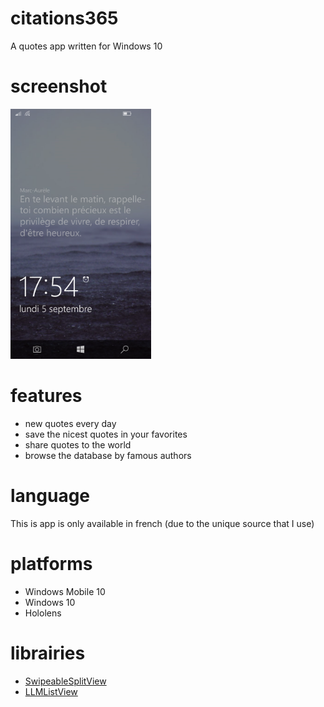 # citations365
A quotes app written for Windows 10

# screenshot
<img src="screenshot365.png" alt="citations365" height="400" />

# features
* new quotes every day
* save the nicest quotes in your favorites
* share quotes to the world
* browse the database by famous authors

# language
This is app is only available in french (due to the unique source that I use)

# platforms
* Windows Mobile 10
* Windows 10
* Hololens

# librairies
* [SwipeableSplitView](https://github.com/JustinXinLiu/SwipeableSplitView)
* [LLMListView](https://github.com/brookshi/LLMListView)
